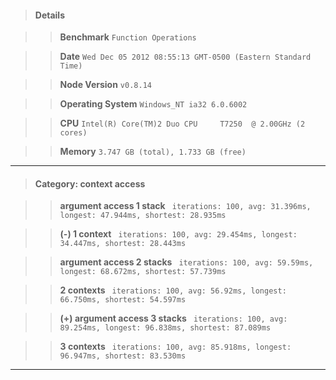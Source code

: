 > #### Details

>> **Benchmark** ```Function Operations```

>> **Date** ```Wed Dec 05 2012 08:55:13 GMT-0500 (Eastern Standard Time)```

>> **Node Version** ```v0.8.14```

>> **Operating System** ```Windows_NT ia32 6.0.6002```

>> **CPU** ```Intel(R) Core(TM)2 Duo CPU     T7250  @ 2.00GHz (2 cores)```

>> **Memory** ```3.747 GB (total), 1.733 GB (free)```



---

> #### Category: context access

>> **argument access 1 stack** ``` iterations: 100, avg: 31.396ms, longest: 47.944ms, shortest: 28.935ms```

>> **(-) 1 context** ``` iterations: 100, avg: 29.454ms, longest: 34.447ms, shortest: 28.443ms```

>> **argument access 2 stacks** ``` iterations: 100, avg: 59.59ms, longest: 68.672ms, shortest: 57.739ms```

>> **2 contexts** ``` iterations: 100, avg: 56.92ms, longest: 66.750ms, shortest: 54.597ms```

>> **(+) argument access 3 stacks** ``` iterations: 100, avg: 89.254ms, longest: 96.838ms, shortest: 87.089ms```

>> **3 contexts** ``` iterations: 100, avg: 85.918ms, longest: 96.947ms, shortest: 83.530ms```



---

